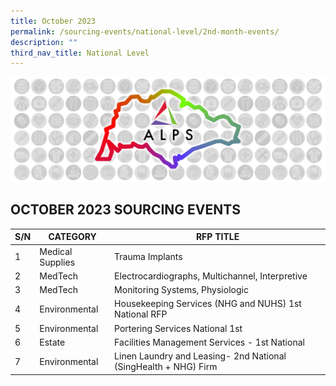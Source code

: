 ```yaml
---
title: October 2023
permalink: /sourcing-events/national-level/2nd-month-events/
description: ""
third_nav_title: National Level
---
```

![](/images/alps_sourcing_events_national_1920x640_clear.png)

## OCTOBER 2023 SOURCING EVENTS

|S/N|CATEGORY|RFP TITLE|
| -------- | -------- | -------- |
|1|Medical Supplies|Trauma Implants|
|2|MedTech|Electrocardiographs, Multichannel, Interpretive|
|3|MedTech|Monitoring Systems, Physiologic|
|4|Environmental|Housekeeping Services (NHG and NUHS) 1st National RFP|
|5|Environmental|Portering Services National 1st|
|6|Estate|Facilities Management Services - 1st National|
|7|Environmental|Linen Laundry and Leasing- 2nd National (SingHealth + NHG) Firm|